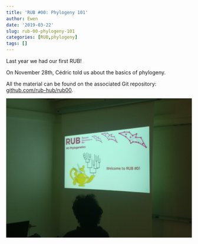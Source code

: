 ```yaml
---
title: 'RUB #00: Phylogeny 101'
author: Ewen
date: '2019-03-22'
slug: rub-00-phylogeny-101
categories: [RUB,phylogeny]
tags: []
---
```


Last year we had our first RUB!

On November 28th, Cédric told us about the basics of phylogeny.

All the material can be found on the associated Git repository: [github.com/rub-hub/rub00](https://github.com/rub-hub/rub00).

![](/images/2019/03/rub00.jpg)